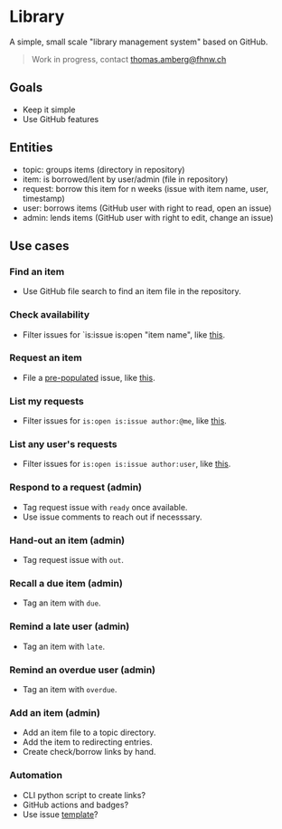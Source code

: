 # Library
A simple, small scale "library management system" based on GitHub.

> Work in progress, contact thomas.amberg@fhnw.ch

## Goals
- Keep it simple
- Use GitHub features

## Entities
- topic: groups items (directory in repository)
- item: is borrowed/lent by user/admin (file in repository)
- request: borrow this item for n weeks (issue with item name, user, timestamp)
- user: borrows items (GitHub user with right to read, open an issue)
- admin: lends items (GitHub user with right to edit, change an issue)

## Use cases
### Find an item
- Use GitHub file search to find an item file in the repository.

### Check availability
- Filter issues for `is:issue is:open "item name", like [this](TODO).

### Request an item
- File a [pre-populated](https://stackoverflow.com/questions/34146618/pre-populate-the-github-new-issue-form-using-the-querystring) issue, like [this](TODO).

### List my requests
- Filter issues for `is:open is:issue author:@me`, like [this](TODO).

### List any user's requests
- Filter issues for `is:open is:issue author:user`, like [this](TODO).

### Respond to a request (admin)
- Tag request issue with `ready` once available.
- Use issue comments to reach out if necesssary.

### Hand-out an item (admin)
- Tag request issue with `out`.

### Recall a due item (admin)
- Tag an item with `due`.

### Remind a late user (admin)
- Tag an item with `late`.

### Remind an overdue user (admin)
- Tag an item with `overdue`.

### Add an item (admin)
- Add an item file to a topic directory.
- Add the item to redirecting entries.
- Create check/borrow links by hand.

### Automation
- CLI python script to create links?
- GitHub actions and badges?
- Use issue [template](https://docs.github.com/en/communities/using-templates-to-encourage-useful-issues-and-pull-requests/configuring-issue-templates-for-your-repository)?
